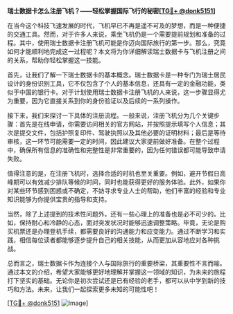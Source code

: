 **瑞士数据卡怎么注册飞机？——轻松掌握国际飞行的秘密[[TG💪+ @donk5151](https://t.me/s/donk5151)]**

在当今这个科技飞速发展的时代，飞机早已不再是遥不可及的梦想，而是一种便捷的交通工具。然而，对于许多人来说，乘坐飞机仍是一个需要提前规划和准备的过程。其中，使用瑞士数据卡注册飞机可能是你迈向国际旅行的第一步。那么，究竟如何才能顺利地完成这一过程呢？本文将为你详细解读瑞士数据卡与飞机注册之间的关系，帮助你轻松掌握这一技能。

首先，让我们了解一下瑞士数据卡的基本概念。瑞士数据卡是一种专门为瑞士居民设计的身份识别工具，它不仅包含了个人的基本信息，还具有一定的金融功能，类似于中国的银行卡。对于计划使用瑞士数据卡注册飞机的人来说，这一步骤显得尤为重要，因为它直接关系到你的身份验证以及后续的一系列操作。

接下来，我们来探讨一下具体的注册流程。一般来说，注册飞机分为几个关键步骤：首先是在线申请，你需要访问相关的官方网站，并按照提示填写个人信息；其次是提交文件，包括护照复印件、驾驶执照以及其他必要的证明材料；最后是等待审核，这一环节可能需要一定的时间，因此建议大家提前做好准备。在整个过程中，确保所有信息的准确性和完整性是非常重要的，因为任何错误都可能导致申请失败。

值得注意的是，在注册飞机时，选择合适的时机也至关重要。例如，避开节假日高峰期可以有效减少排队等候的时间，同时也能获得更好的服务体验。此外，如果你对某些环节感到困惑或不确定，不妨寻求专业人士的帮助，他们丰富的经验和专业知识能够为你提供宝贵的指导和支持。

当然，除了上述提到的技术性问题外，还有一些心理上的准备也是必不可少的。比如，保持耐心和冷静的心态，面对突发状况时能够迅速调整策略。毕竟，无论是购买机票还是办理登机手续，都需要良好的沟通能力和应变能力。通过不断学习和实践，相信每位读者都能够逐步提升自己的相关技能，从而更加从容地应对各种挑战。

总而言之，瑞士数据卡作为连接个人与国际旅行的重要桥梁，其重要性不言而喻。通过本文的介绍，希望大家能够更好地理解并掌握这一领域的知识，为未来的旅程打下坚实的基础。无论你是初次尝试还是已有经验的老手，都可以从中学到新的技巧和方法。未来，让我们一起探索更多未知的可能性吧！

[[TG💪+ @donk5151](https://t.me/s/donk5151) ![Image](https://i.postimg.cc/rwNCRYN7/Snipaste-2025-04-30-17-27-05.png)]